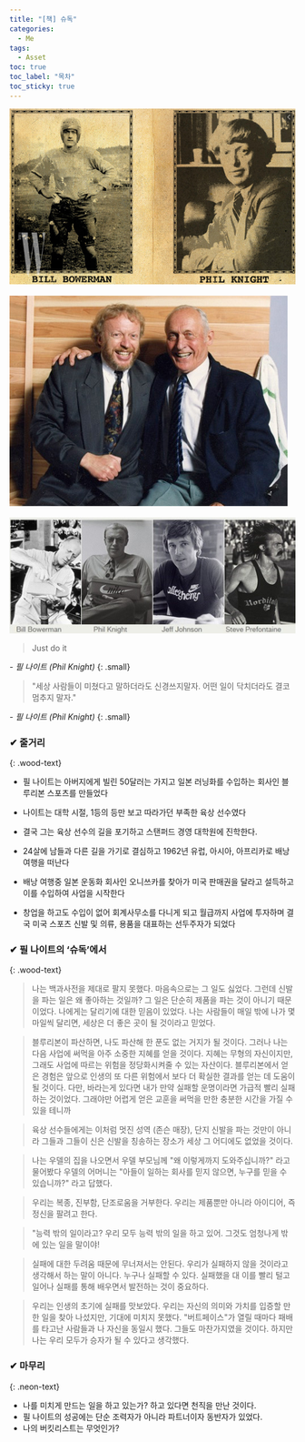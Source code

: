```yaml
---
title: "[책] 슈독"
categories:
  - Me
tags:
  - Asset
toc: true
toc_label: "목차"
toc_sticky: true
---
```



![](/assets/images/me/2021-04-25-me-book-shoeDog-1.png)
<br><br>
![](/assets/images/me/2021-04-25-me-book-shoeDog-2.png)
<br><br>
![](/assets/images/me/2021-04-25-me-book-shoeDog-3.png)
<br>

> Just do it


<cite>- 필 나이트 (Phil Knight)</cite>
{: .small}

> "세상 사람들이 미쳤다고 말하더라도 신경쓰지말자.
> 어떤 일이 닥치더라도 결코 멈추지 말자."

<cite>- 필 나이트 (Phil Knight)</cite>
{: .small}

### ✔ 줄거리
{: .wood-text}

- 필 나이트는 아버지에게 빌린 50달러는 가지고 일본 러닝화를 수입하는 회사인 블루리본 스포츠를 만들었다

- 나이트는 대학 시절, 1등의 등만 보고 따라가던 부족한 육상 선수였다

- 결국 그는 육상 선수의 길을 포기하고 스탠퍼드 경영 대학원에 진학한다.

- 24살에 남들과 다른 길을 가기로 결심하고 1962년 유럽, 아시아, 아프리카로 배낭 여행을 떠난다

- 배낭 여행중 일본 운동화 회사인 오니쓰카를 찾아가 미국 판매권을 달라고 설득하고 이를 수입하여 사업을 시작한다

- 창업을 하고도 수입이 없어 회계사무소를 다니게 되고 월급까지 사업에 투자하며 결국 미국 스포츠 신발 및 의류, 용품을 대표하는 선두주자가 되었다


### ✔ 필 나이트의 ‘슈독’에서
{: .wood-text}

> 나는 백과사전을 제대로 팔지 못했다.
> 마음속으로는 그 일도 싫었다.
> 그런데 신발을 파는 일은 왜 좋아하는 것일까?
> 그 일은 단순히 제품을 파는 것이 아니기 때문이었다.
> 나에게는 달리기에 대한 믿음이 있었다.
> 나는 사람들이 매일 밖에 나가 몇 마일씩 달리면, 세상은 더 좋은 곳이 될 것이라고 믿었다.


> 블루리본이 파산하면, 나도 파산해 한 푼도 없는 거지가 될 것이다.
> 그러나 나는 다음 사업에 써먹을 아주 소중한 지혜를 얻을 것이다.
> 지혜는 무형의 자신이지만, 그래도 사업에 따르는 위험을 정당화시켜줄 수 있는 자산이다.
> 블루리본에서 얻은 경험은 앞으로 인생의 또 다른 위험에서 보다 더 확실한 결과를 얻는 데 
> 도움이 될 것이다.
> 다만, 바라는게 있다면 내가 만약 실패할 운명이라면 가급적 빨리 실패하는 것이었다.
> 그래야만 어렵게 얻은 교훈을 써먹을 만한 충분한 시간을 가질 수 있을 테니까

> 육상 선수들에게는 이처럼 멋진 성역 (존슨 매장), 단지 신발을 파는 것만이 아니라 그들과 
> 그들이 신은 신발을 칭송하는 장소가 세상 그 어디에도 없었을 것이다.

> 나는 우델의 집을 나오면서 우델 부모님께 "왜 이렇게까지 도와주십니까?" 라고 물어봤다
> 우델의 어머니는 "아들이 일하는 회사를 믿지 않으면, 누구를 믿을 수 있습니까?" 라고 답했다.

> 우리는 복종, 진부함, 단조로움을 거부한다. 
> 우리는 제품뿐만 아니라 아이디어, 즉 정신을 팔려고 한다.

> "능력 밖의 일이라고? 우리 모두 능력 밖의 일을 하고 있어.
> 그것도 엄청나게 밖에 있는 일을 말이야!

> 실패에 대한 두려움 때문에 무너져서는 안된다.
> 우리가 실패하지 않을 것이라고 생각해서 하는 말이 아니다. 
> 누구나 실패할 수 있다.
> 실패했을 대 이를 빨리 털고 일어나 실패를 통해 배우면서 발전하는 것이 중요하다.

> 우리는 인생의 초기에 실패를 맛보았다.
> 우리는 자신의 의미와 가치를 입증할 만한 일을 찾아 나섰지만, 기대에 미치지 못했다.
> "버트페이스"가 열릴 때마다 패배를 타고난 사람들과 나 자신을 동일시 했다.
> 그들도 마찬가지였을 것이다.
> 하지만 나는 우리 모두가 승자가 될 수 있다고 생각했다.

### ✔ 마무리
{: .neon-text}

- 나를 미치게 만드는 일을 하고 있는가? 하고 있다면 천직을 만난 것이다.
- 필 나이트의 성공에는 단순 조력자가 아니라 파트너이자 동반자가 있었다.
- 나의 버킷리스트는 무엇인가?